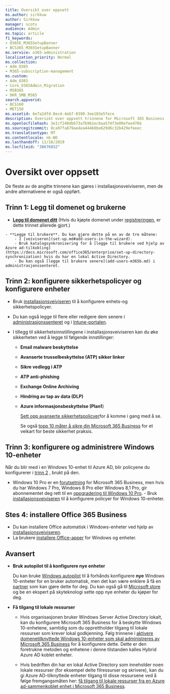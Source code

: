 ```yaml
---
title: Oversikt over oppsett
ms.author: sirkkuw
author: Sirkkuw
manager: scotv
audience: Admin
ms.topic: article
f1_keywords:
- O365E_M365SetupBanner
- BCS365_M365SetupBanner
ms.service: o365-administration
localization_priority: Normal
ms.collection:
- Adm_O365
- M365-subscription-management
ms.custom:
- Adm_O365
- Core_O365Admin_Migration
- MSB365
- OKR_SMB_M365
search.appverid:
- BCS160
- MET150
ms.assetid: 6e7a2dfd-8ec4-4eb7-8390-3ee103e5fece
description: Oversikt over oppsett trinnene for Microsoft 365 Business.
ms.openlocfilehash: 3e1cf240db673a7b961ec8aa574f3e09efee476b
ms.sourcegitcommit: 8ca97fa879ae4ea44468be629d6c32b429efeeec
ms.translationtype: MT
ms.contentlocale: nb-NO
ms.lasthandoff: 11/16/2019
ms.locfileid: "38676032"
---
```

# <a name="overview-of-setup"></a>Oversikt over oppsett

De fleste av de angitte trinnene kan gjøres i installasjonsveiviseren, men de andre alternativene er også oppført.


## <a name="step-1-add-your-domain-and-users"></a>Trinn 1: Legg til domenet og brukerne

   - **[Legg til domenet ditt](set-up.md#add-your-domain-to-personalize-sign-in)** (Hvis du kjøpte domenet under [registreringen](sign-up.md), er dette trinnet allerede gjort.)

    - **Legge til brukere**. Du kan gjøre dette på en av de tre måtene:
        - I [veiviseren](set-up.md#add-users-in-the-wizard).
        - Bruk katalogsynkronisering for å [legge til brukere ved hjelp av Azure ad-tilkobling](https://docs.microsoft.com/office365/enterprise/set-up-directory-synchronization) hvis du har en lokal Active Directory.
        - Du kan også [legge til brukere senere](add-users-m365b.md) i administrasjonssenteret.
## <a name="step-2-set-up-security-policies-and-configure-devices"></a>Trinn 2: konfigurere sikkerhetspolicyer og konfigurere enheter 

  - Bruk [installasjonsveiviseren](set-up.md#protect-data-and-devices) til å konfigurere enhets-og sikkerhetspolicyer. 
  - Du kan også legge til flere eller redigere dem senere i [administrasjonssenteret](view-policies-and-devices.md) og i [Intune-portalen](https://docs.microsoft.com/intune/tutorial-walkthrough-intune-portal).
  - I tillegg til sikkerhetsinnstillingene i installasjonsveiviseren kan du øke sikkerheten ved å legge til følgende innstillinger:

      - **Email malware beskyttelse**
      - **Avanserte trusselbeskyttelse (ATP) sikker linker**
      - **Sikre vedlegg i ATP**
      - **ATP anti-phishing**
      - **Exchange Online Archiving**
      - **Hindring av tap av data (DLP)**
      - **Azure informasjonsbeskyttelse (Plan1**)

          [Sett opp avanserte sikkerhetspolicyer](set-up-advanced-security.md)for å komme i gang med å se.

        Se også [topp 10 måter å sikre din Microsoft 365 Business](https://docs.microsoft.com/office365/admin/security-and-compliance/secure-your-business-data) for et veikart for beste sikkerhet praksis.

## <a name="step-3-set-up-and-manage-windows-10-devices"></a>Trinn 3: konfigurere og administrere Windows 10-enheter

   Når du blir med i en Windows 10-enhet til Azure AD, blir policyene du konfigurerer i [trinn 2](#step-2-set-up-security-policies-and-configure-devices) , brukt på den.

   - Windows 10 Pro er en [forutsetning](pre-requisites-for-data-protection.md) for Microsoft 365 Business, men hvis du har Windows 7 Pro, Windows 8 Pro eller Windows 8,1 Pro, gir abonnementet deg rett til en [oppgradering til Windows 10 Pro](https://docs.microsoft.com/microsoft-365/business/upgrade-to-windows-pro-creators-update).
    - Bruk [installasjonsveiviseren](set-up.md#protect-data-and-devices) til å konfigurere policyer for Windows 10-enheter.

## <a name="stes-4-install-office-365-business"></a>Stes 4: installere Office 365 Business
- Du kan installere Office automatisk i Windows-enheter ved hjelp av [installasjonsveiviseren](set-up.md#deploy-office-365-client-apps).
- La brukere [installere Office-apper](https://docs.microsoft.com/office365/admin/setup/install-applications) for Windows og enheter.
     
## <a name="advanced"></a>Avansert
- **Bruk autopilot til å konfigurere nye enheter**
            
     Du kan bruke [Windows autopilot](add-autopilot-devices-and-profile.md) til å forhånds konfigurere **nye** Windows 10-enheter for en bruker automatisk, men det kan være enklere å få en [partner](https://www.microsoft.com/solution-providers/search) som kan gjøre dette for deg. Du kan også gå til [Microsoft store](https://go.microsoft.com/fwlink/?linkid=874598) og be en ekspert på skyteknologi sette opp nye enheter du kjøper for deg.

- **Få tilgang til lokale ressurser**

     - Hvis organisasjonen bruker Windows Server Active Directory lokalt, kan du konfigurere Microsoft 365 Business for å beskytte Windows 10-enhetene, samtidig som du opprettholder tilgang til lokale ressurser som krever lokal godkjenning. Følg trinnene i [aktivere domenetilknyttede Windows 10-enheter som skal administreres av Microsoft 365 Business](manage-windows-devices.md) for å konfigurere dette. Dette er den foretrukne metoden og enhetene i denne tilstanden kalles Hybrid Azure AD koblet enheter.

    - Hvis bedriften din har en lokal Active Directory som inneholder noen lokale ressurser (for eksempel delte filressurser og skrivere), kan du gi Azure AD-tilknyttede enheter tilgang til disse ressursene ved å følge fremgangsmåten her: [få tilgang til lokale ressurser fra en Azure ad-sammenkoblet enhet i Microsoft 365 Business](access-resources.md).

  